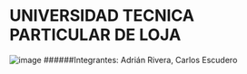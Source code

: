 # UNIVERSIDAD TECNICA PARTICULAR DE LOJA 
![image](https://user-images.githubusercontent.com/56032735/120117919-4f322780-c155-11eb-86b1-415562139384.png)
######Integrantes: Adrián Rivera, Carlos Escudero

